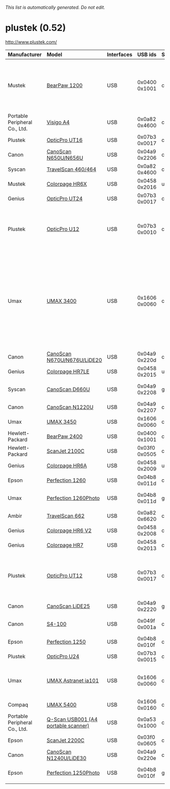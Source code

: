 _This list is automatically generated. Do not edit._

# plustek (0.52) #
http://www.plustek.com/

| **Manufacturer** | **Model** | **Interfaces** | **USB ids** | **Status** | **Comment** | **URL** |
|:-----------------|:----------|:---------------|:------------|:-----------|:------------|:--------|
|Mustek|[BearPaw 1200](PlustekBearPaw1200.md)|USB|0x0400 0x1001|complete|  |both product versions are supported, see backends' man-page|
|Portable Peripheral Co., Ltd.|[Visigo A4](PlustekVisigoA4.md)|USB|0x0a82 0x4600|complete|http://www.pandp.com.tw/|Rebaged Travelscan 464|
|Plustek|[OpticPro UT16](PlustekOpticProUT16.md)|USB|0x07b3 0x0017|complete|  |  |
|Canon|[CanoScan N650U/N656U](PlustekCanoScanN650UN656U.md)|USB|0x04a9 0x2206|complete|  |  |
|Syscan|[TravelScan 460/464](PlustekTravelScan460464.md)|USB|0x0a82 0x4600|complete|  |  |
|Mustek|[Colorpage HR6X](PlustekColorpageHR6X.md)|USB|0x0458 0x2016|untested|http://www.mustek.com/|  |
|Genius|[OpticPro UT24](PlustekOpticProUT24.md)|USB|0x07b3 0x0017|complete|http://www.geniusnet.com.tw/|  |
|Plustek|[OpticPro U12](PlustekOpticProU12.md)|USB|0x07b3 0x0010|complete|  |NOTE: Devices with product ID 0x0001 are not supported!|
|Umax|[UMAX 3400](PlustekUMAX3400.md)|USB|0x1606 0x0060|complete|  |there are some UMAX 3400 outside the U.S. which are not supported, as they use another chipset than the LM983x|
|Canon|[CanoScan N670U/N676U/LiDE20](PlustekCanoScanN670UN676ULiDE20.md)|USB|0x04a9 0x220d|complete|  |  |
|Genius|[Colorpage HR7LE](PlustekColorpageHR7LE.md)|USB|0x0458 0x2015|untested|  |  |
|Syscan|[CanoScan D660U](PlustekCanoScanD660U.md)|USB|0x04a9 0x2208|good|http://www.syscaninc.com/|TPA scans not perfect|
|Canon|[CanoScan N1220U](PlustekCanoScanN1220U.md)|USB|0x04a9 0x2207|complete|  |  |
|Umax|[UMAX 3450](PlustekUMAX3450.md)|USB|0x1606 0x0060|complete|  |  |
|Hewlett-Packard|[BearPaw 2400](PlustekBearPaw2400.md)|USB|0x0400 0x1001|complete|http://www.hp.com/|  |
|Hewlett-Packard|[ScanJet 2100C](PlustekScanJet2100C.md)|USB|0x03f0 0x0505|complete|  |  |
|Genius|[Colorpage HR6A](PlustekColorpageHR6A.md)|USB|0x0458 0x2009|untested|  |  |
|Epson|[Perfection 1260](PlustekPerfection1260.md)|USB|0x04b8 0x011d|complete|  |  |
|Umax|[Perfection 1260Photo](PlustekPerfection1260Photo.md)|USB|0x04b8 0x011d|good|http://www.umax.com/|TPA scans not perfect|
|Ambir|[TravelScan 662](PlustekTravelScan662.md)|USB|0x0a82 0x6620|complete|  |  |
|Genius|[Colorpage HR6 V2](PlustekColorpageHR6V2.md)|USB|0x0458 0x2008|complete|  |  |
|Genius|[Colorpage HR7](PlustekColorpageHR7.md)|USB|0x0458 0x2013|complete|  |  |
|Plustek|[OpticPro UT12](PlustekOpticProUT12.md)|USB|0x07b3 0x0017|complete|  |Note: Devices with product ID 0x0001 are not supported!|
|Canon|[CanoScan LiDE25](PlustekCanoScanLiDE25.md)|USB|0x04a9 0x2220|good|  |  |
|Canon|[S4-100](PlustekS4100.md)|USB|0x049f 0x001a|complete|http://www.canon.com/|Identical to UMAX 3400|
|Epson|[Perfection 1250](PlustekPerfection1250.md)|USB|0x04b8 0x010f|complete|  |  |
|Plustek|[OpticPro U24](PlustekOpticProU24.md)|USB|0x07b3 0x0015|complete|  |  |
|Umax|[UMAX Astranet ia101](PlustekUMAXAstranetia101.md)|USB|0x1606 0x0060|complete|  |seems to be a renamed UMAX 3400|
|Compaq|[UMAX 5400](PlustekUMAX5400.md)|USB|0x1606 0x0160|complete|http://www.compaq.com/|  |
|Portable Peripheral Co., Ltd.|[Q-Scan USB001 (A4 portable scanner)](PlustekQScanUSB001A4portablescanner.md)|USB|0x0a53 0x1000|complete|  |  |
|Epson|[ScanJet 2200C](PlustekScanJet2200C.md)|USB|0x03f0 0x0605|complete|http://www.epson.com/|  |
|Canon|[CanoScan N1240U/LiDE30](PlustekCanoScanN1240ULiDE30.md)|USB|0x04a9 0x220e|complete|  |  |
|Epson|[Perfection 1250Photo](PlustekPerfection1250Photo.md)|USB|0x04b8 0x010f|good|  |TPA scans not perfect|